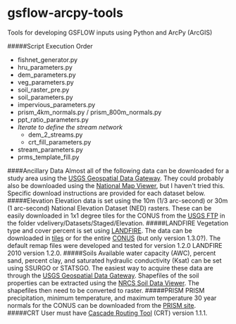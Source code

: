 gsflow-arcpy-tools
==================

Tools for developing GSFLOW inputs using Python and ArcPy (ArcGIS)

#####Script Execution Order
- fishnet_generator.py 
- hru_parameters.py 
- dem_parameters.py 
- veg_parameters.py 
- soil_raster_pre.py 
- soil_parameters.py 
- impervious_parameters.py 
- prism_4km_normals.py / prism_800m_normals.py 
- ppt_ratio_parameters.py 
- *Iterate to define the stream network*
  - dem_2_streams.py 
  - crt_fill_parameters.py 
- stream_parameters.py 
- prms_template_fill.py 

####Ancillary Data
Almost all of the following data can be downloaded for a study area using the [USGS Geospatial Data Gateway](http://datagateway.nrcs.usda.gov/).  They could probably also be downloaded using the [National Map Viewer](http://viewer.nationalmap.gov/viewer/), but I haven't tried this.  Specific download instructions are provided for each dataset below.
#####Elevation
Elevation data is set using the 10m (1/3 arc-second) or 30m (1 arc-second) National Elevation Dataset (NED) rasters.  These can be easily downloaded in 1x1 degree tiles for the CONUS from the [USGS FTP](rockyftp.cr.usgs.gov) in the folder vdelivery/Datasets/Staged/Elevation.
#####LANDFIRE
Vegetation type and cover percent is set using [LANDFIRE](http://www.landfire.gov/).  The data can be downloaded in [tiles](http://www.landfire.gov/viewer/) or for the entire [CONUS](http://www.landfire.gov/lf_mosaics.php) (but only version 1.3.0?).  The default remap files were developed and tested for version 1.2.0 LANDFIRE 2010 version 1.2.0.
#####Soils
Available water capacity (AWC), percent sand, percent clay, and saturated hydraulic conductivity (Ksat) can be set using SSURGO or STATSGO.  The easiest way to acquire these data are through the [USGS Geospatial Data Gateway](http://datagateway.nrcs.usda.gov/).  Shapefiles of the soil properties can be extracted using the [NRCS Soil Data Viewer](http://www.nrcs.usda.gov/wps/portal/nrcs/detailfull/soils/home/?cid=nrcs142p2_053620).  The shapefiles then need to be converted to raster.
#####PRISM
PRISM precipitation, minimum temperature, and maximum temperature 30 year normals for the CONUS can be downloaded from the [PRISM site](http://www.prism.oregonstate.edu/normals/).
#####CRT
User must have [Cascade Routing Tool](http://water.usgs.gov/ogw/CRT/) (CRT) version 1.1.1.
